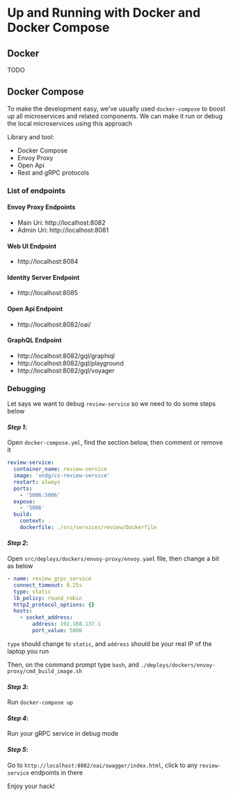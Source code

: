 # Up and Running with Docker and Docker Compose

## Docker

TODO

## Docker Compose

To make the development easy, we've usually used `docker-compose` to boost up all microservices and related components. We can make it run or debug the local microservices using this approach

Library and tool:

- Docker Compose
- Envoy Proxy
- Open Api
- Rest and gRPC protocols

### List of endpoints

#### Envoy Proxy Endpoints

- Main Uri: http://localhost:8082
- Admin Uri: http://localhost:8081

#### Web UI Endpoint

- http://localhost:8084

#### Identity Server Endpoint

- http://localhost:8085

#### Open Api Endpoint

- http://localhost:8082/oai/

#### GraphQL Endpoint

- http://localhost:8082/gql/graphiql
- http://localhost:8082/gql/playground
- http://localhost:8082/gql/voyager

### Debugging

Let says we want to debug `review-service` so we need to do some steps below

#### _Step 1_:

Open `docker-compose.yml`, find the section below, then comment or remove it

```yml
review-service:
  container_name: review-service
  image: 'vndg/cs-review-service'
  restart: always
  ports:
    - '5006:5006'
  expose:
    - '5006'
  build:
    context: .
    dockerfile: ./src/services/review/Dockerfile
```

#### _Step 2_:

Open `src/deploys/dockers/envoy-proxy/envoy.yaml` file, then change a bit as below

```yml
- name: review_grpc_service
  connect_timeout: 0.25s
  type: static
  lb_policy: round_robin
  http2_protocol_options: {}
  hosts:
    - socket_address:
        address: 192.168.137.1
        port_value: 5006
```

`type` should change to `static`, and `address` should be your real IP of the laptop you run

Then, on the command prompt type `bash`, and `./deploys/dockers/envoy-proxy/cmd_build_image.sh`

#### _Step 3_:

Run `docker-compose up`

#### _Step 4_:

Run your gRPC service in debug mode

#### _Step 5_:

Go to `http://localhost:8082/oai/swagger/index.html`, click to any `review-service` endpoints in there

Enjoy your hack!
